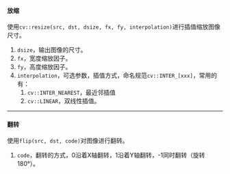 #### 放缩

使用`cv::resize(src, dst, dsize, fx, fy, interpolation)`进行插值缩放图像尺寸。

1. `dsize`，输出图像的尺寸。
2. `fx`，宽度缩放因子。
3. `fy`，高度缩放因子。
4. `interpolation`，可选参数，插值方式，命名规范`cv::INTER_[xxx]`，常用的有：
   1. `cv::INTER_NEAREST`，最近邻插值
   2. `cv::LINEAR`，双线性插值。

---

#### 翻转

使用`flip(src, dst, code)`对图像进行翻转。

1. `code`，翻转的方式，0沿着X轴翻转，1沿着Y轴翻转，-1同时翻转（旋转180°）。
